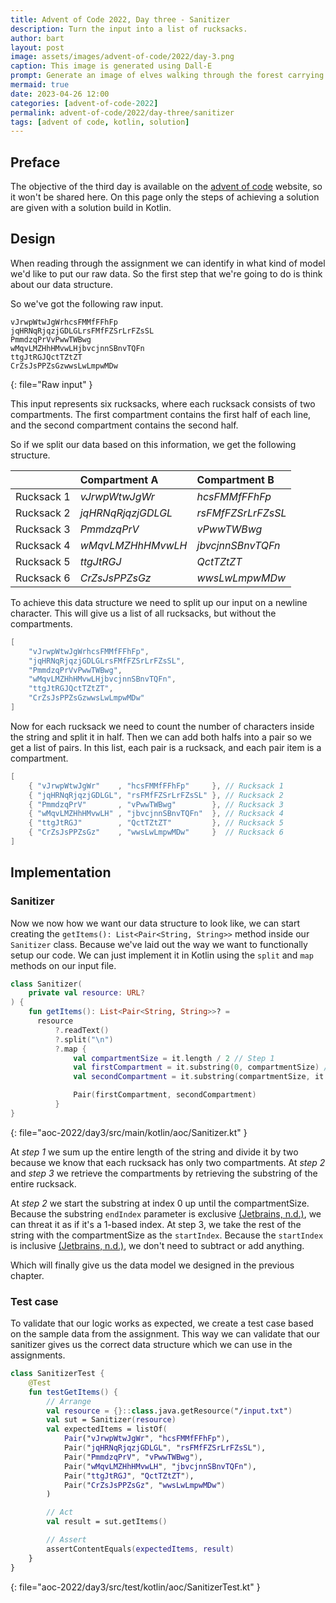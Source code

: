 ```yaml
---
title: Advent of Code 2022, Day three - Sanitizer
description: Turn the input into a list of rucksacks.
author: bart
layout: post
image: assets/images/advent-of-code/2022/day-3.png
caption: This image is generated using Dall-E
prompt: Generate an image of elves walking through the forest carrying big green backpacks in a minimalistic flat style
mermaid: true
date: 2023-04-26 12:00
categories: [advent-of-code-2022]
permalink: advent-of-code/2022/day-three/sanitizer
tags: [advent of code, kotlin, solution]
---
```


## Preface

The objective of the third day is available on the [advent of code](https://adventofcode.com/2022/day/3) website, so it won't be shared here. On this page only the steps of achieving a solution are given with a solution build in Kotlin.

## Design

When reading through the assignment we can identify in what kind of model we'd like to put our raw data. So the first step that we're going to do is think about our data structure.

So we've got the following raw input.

```
vJrwpWtwJgWrhcsFMMfFFhFp
jqHRNqRjqzjGDLGLrsFMfFZSrLrFZsSL
PmmdzqPrVvPwwTWBwg
wMqvLMZHhHMvwLHjbvcjnnSBnvTQFn
ttgJtRGJQctTZtZT
CrZsJsPPZsGzwwsLwLmpwMDw
```
{: file="Raw input" }

This input represents six rucksacks, where each rucksack consists of two compartments. The first compartment contains the
first half of each line, and the second compartment contains the second half.

So if we split our data based on this information, we get the following structure.

|            | Compartment A      | Compartment B      |
|-----------:|:-------------------|:-------------------|
| Rucksack 1 | _vJrwpWtwJgWr_     | _hcsFMMfFFhFp_     |
| Rucksack 2 | _jqHRNqRjqzjGDLGL_ | _rsFMfFZSrLrFZsSL_ |
| Rucksack 3 | _PmmdzqPrV_        | _vPwwTWBwg_        |
| Rucksack 4 | _wMqvLMZHhHMvwLH_  | _jbvcjnnSBnvTQFn_  |
| Rucksack 5 | _ttgJtRGJ_         | _QctTZtZT_         |
| Rucksack 6 | _CrZsJsPPZsGz_     | _wwsLwLmpwMDw_     |

To achieve this data structure we need to split up our input on a newline character. This will give us a list of all
rucksacks, but without the compartments.

```kotlin
[
    "vJrwpWtwJgWrhcsFMMfFFhFp",
    "jqHRNqRjqzjGDLGLrsFMfFZSrLrFZsSL",
    "PmmdzqPrVvPwwTWBwg",
    "wMqvLMZHhHMvwLHjbvcjnnSBnvTQFn",
    "ttgJtRGJQctTZtZT",
    "CrZsJsPPZsGzwwsLwLmpwMDw"
]
```

Now for each rucksack we need to count the number of characters inside the string and split it in half. Then we can add
both halfs into a pair so we get a list of pairs. In this list, each pair is a rucksack, and each pair item is a compartment.

```kotlin
[
    { "vJrwpWtwJgWr"    , "hcsFMMfFFhFp"     }, // Rucksack 1
    { "jqHRNqRjqzjGDLGL", "rsFMfFZSrLrFZsSL" }, // Rucksack 2
    { "PmmdzqPrV"       , "vPwwTWBwg"        }, // Rucksack 3
    { "wMqvLMZHhHMvwLH" , "jbvcjnnSBnvTQFn"  }, // Rucksack 4
    { "ttgJtRGJ"        , "QctTZtZT"         }, // Rucksack 5
    { "CrZsJsPPZsGz"    , "wwsLwLmpwMDw"     }  // Rucksack 6
]
```

## Implementation

### Sanitizer

Now we now how we want our data structure to look like, we can start creating the `getItems(): List<Pair<String, String>>` method inside our `Sanitizer` class.
Because we've laid out the way we want to functionally setup our code. We can just implement it in Kotlin using the `split` and `map` methods on our input file.

```kotlin
class Sanitizer(
    private val resource: URL?
) {
    fun getItems(): List<Pair<String, String>>? =
      resource
          ?.readText()
          ?.split("\n")
          ?.map {
              val compartmentSize = it.length / 2 // Step 1
              val firstCompartment = it.substring(0, compartmentSize) // Step 2
              val secondCompartment = it.substring(compartmentSize, it.length) // Step 3

              Pair(firstCompartment, secondCompartment)
          }
}
```
{: file="aoc-2022/day3/src/main/kotlin/aoc/Sanitizer.kt" }


At _step 1_ we sum up the entire length of the string and divide it by two because we know that each rucksack has only
two compartments. At _step 2_ and _step 3_ we retrieve the compartments by retrieving the substring of the entire rucksack.

At _step 2_ we start the substring at index 0 up until the compartmentSize. Because the substring `endIndex` parameter is exclusive [(Jetbrains, n.d.)](https://kotlinlang.org/api/latest/jvm/stdlib/kotlin.text/substring.html), we can threat it as if it's a 1-based index. At step 3, we take the rest of the string with the compartmentSize as the `startIndex`. Because the `startIndex` is inclusive [(Jetbrains, n.d.)](https://kotlinlang.org/api/latest/jvm/stdlib/kotlin.text/substring.html), we don't need to subtract or add anything.

Which will finally give us the data model we designed in the previous chapter.

### Test case

To validate that our logic works as expected, we create a test case based on the sample data from the assignment. This way we can validate that our sanitizer gives us the correct data structure which we can use in the assignments.

```kotlin
class SanitizerTest {
    @Test
    fun testGetItems() {
        // Arrange
        val resource = {}::class.java.getResource("/input.txt")
        val sut = Sanitizer(resource)
        val expectedItems = listOf(
            Pair("vJrwpWtwJgWr", "hcsFMMfFFhFp"),
            Pair("jqHRNqRjqzjGDLGL", "rsFMfFZSrLrFZsSL"),
            Pair("PmmdzqPrV", "vPwwTWBwg"),
            Pair("wMqvLMZHhHMvwLH", "jbvcjnnSBnvTQFn"),
            Pair("ttgJtRGJ", "QctTZtZT"),
            Pair("CrZsJsPPZsGz", "wwsLwLmpwMDw")
        )

        // Act
        val result = sut.getItems()

        // Assert
        assertContentEquals(expectedItems, result)
    }
}
```
{: file="aoc-2022/day3/src/test/kotlin/aoc/SanitizerTest.kt" }
